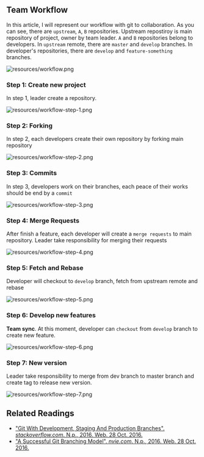 ## Team Workflow

In this article, I will represent our workflow with git to collaboration. As you can see, there are `upstream`, `A`, `B` repositories. Upstream repostiroy is main repository of project, owner by team leader. `A` and `B` repositories belong to developers. In `upstream` remote, there are `master` and `develop` branches. In developer's repositories, there are `develop` and `feature-something` branches.

![resources/workflow.png](resources/workflow.png)

### Step 1: Create new project

In step 1, leader create a repository.

![resources/workflow-step-1.png](resources/workflow-step-1.png)

### Step 2: Forking

In step 2, each developers create their own repository by forking main repository

![resources/workflow-step-2.png](resources/workflow-step-2.png)

### Step 3: Commits

In step 3, developers work on their branches, each peace of their works should be end by a `commit`

![resources/workflow-step-3.png](resources/workflow-step-3.png)

### Step 4: Merge Requests

After finish a feature, each developer will create a `merge requests` to main repository. Leader take responsibility for merging their requests

![resources/workflow-step-4.png](resources/workflow-step-4.png)

### Step 5: Fetch and Rebase

Developer will checkout to `develop` branch, fetch from upstream remote and rebase

![resources/workflow-step-5.png](resources/workflow-step-5.png)

### Step 6: Develop new features

**Team sync**. At this moment, developer can `checkout` from `develop` branch to create new feature.

![resources/workflow-step-6.png](resources/workflow-step-6.png)

### Step 7: New version

Leader take responsibility to merge from dev branch to master branch and create tag to release new version.

![resources/workflow-step-7.png](resources/workflow-step-7.png)

## Related Readings

* ["Git With Development, Staging And Production Branches". *stackoverflow.com*. N.p., 2016. Web. 28 Oct. 2016.](http://stackoverflow.com/questions/15072243/git-with-development-staging-and-production-branches)
* ["A Successful Git Branching Model". *nvie.com*. N.p., 2016. Web. 28 Oct. 2016.](http://nvie.com/posts/a-successful-git-branching-model/)
